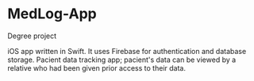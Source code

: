 # MedLog-App
Degree project


iOS app written in Swift.
It uses Firebase for authentication and database storage.
Pacient data tracking app; pacient's data can be viewed by a relative who had been given prior access to their data.
